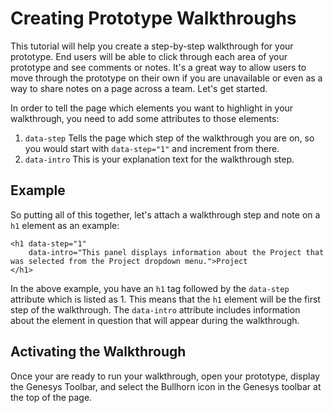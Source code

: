 Creating Prototype Walkthroughs
===============================

This tutorial will help you create a step-by-step walkthrough for your prototype.  End users will be able to click through each area of your prototype and see comments or notes.  It's a great way to allow users to move through the prototype on their own if you are unavailable or even as a way to share notes on a page across a team.  Let's get started.

In order to tell the page which elements you want to highlight in your walkthrough, you need to add some attributes to those elements:

1. `data-step` Tells the page which step of the walkthrough you are on, so you would start with `data-step="1"` and increment from there.
2. `data-intro` This is your explanation text for the walkthrough step.

Example
-------

So putting all of this together, let's attach a walkthrough step and note on a `h1` element as an example:

```
<h1 data-step="1"
    data-intro="This panel displays information about the Project that was selected from the Project dropdown menu.">Project
</h1>
```

In the above example, you have an `h1` tag followed by the `data-step` attribute which is listed as 1.  This means that the `h1` element will be the first step of the walkthrough.  The `data-intro` attribute includes information about the element in question that will appear during the walkthrough.

Activating the Walkthrough
--------------------------

Once your are ready to run your walkthrough, open your prototype, display the Genesys Toolbar, and select the Bullhorn icon in the Genesys toolbar at the top of the page.
